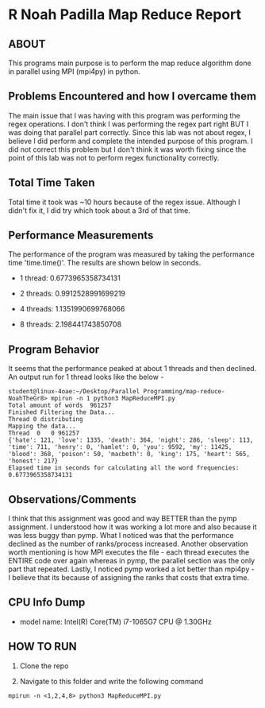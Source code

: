 # R Noah Padilla Map Reduce Report
## ABOUT
This programs main purpose is to perform the map reduce algorithm done in parallel using MPI (mpi4py) in python.

## Problems Encountered and how I overcame them
The main issue that I was having with this program was performing the regex operations. I don't think I was performing the regex part right BUT I was doing that parallel part correctly. Since this lab was not about regex, I believe I did perform and complete the intended purpose of this program. I did not correct this problem but I don't think it was worth fixing since the point of this lab was not to perform regex functionality correctly.
    
## Total Time Taken
Total time it took was ~10 hours because of the regex issue. Although I didn't fix it, I did try which took about a 3rd of that time.

## Performance Measurements
The performance of the program was measured by taking the performance time 'time.time()'. The results are shown below in seconds. 


 * 1 thread: 0.6773965358734131


 * 2 threads: 0.9912528991699219


 * 4 threads: 1.1351990699768066


 * 8 threads: 2.198441743850708


## Program Behavior
It seems that the performance peaked at about 1 threads and then declined. An output run for 1 thread looks like the below -

```
student@linux-4oae:~/Desktop/Parallel Programming/map-reduce-NoahTheGr8> mpirun -n 1 python3 MapReduceMPI.py 
Total amount of words  961257
Finished Filtering the Data...
Thread 0 distributing
Mapping the data...
Thread  0   0 961257
{'hate': 121, 'love': 1335, 'death': 364, 'night': 286, 'sleep': 113, 'time': 711, 'henry': 0, 'hamlet': 0, 'you': 9592, 'my': 11425, 'blood': 368, 'poison': 50, 'macbeth': 0, 'king': 175, 'heart': 565, 'honest': 217}
Elapsed time in seconds for calculating all the word frequencies:  0.6773965358734131
```

## Observations/Comments
I think that this assignment was good and way BETTER than the pymp assignment. I understood how it was working a lot more and also because it was less buggy than pymp. What I noticed was that the performance declined as the number of ranks/process increased. Another observation worth mentioning is how MPI executes the file - each thread executes the ENTIRE code over again whereas in pymp, the parallel section was the only part that repeated. Lastly, I noticed pymp worked a lot better than mpi4py - I believe that its because of assigning the ranks that costs that extra time.


## CPU Info Dump
* model name: Intel(R) Core(TM) i7-1065G7 CPU @ 1.30GHz

## HOW TO RUN
1. Clone the repo

2. Navigate to this folder and write the following command
```
mpirun -n <1,2,4,8> python3 MapReduceMPI.py
```
